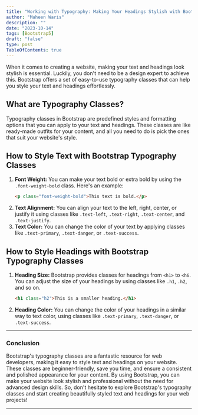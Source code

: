 ```yaml
---
title: "Working with Typography: Making Your Headings Stylish with Bootstrap"
author: "Maheen Waris"
description: ""
date: "2023-10-14"
tags: [Bootstrap5]
draft: "false"
type: post
TableOfContents: true
---
```


When it comes to creating a website, making your text and headings look stylish is essential. Luckily, you don't need to be a design expert to achieve this. Bootstrap offers a set of easy-to-use typography classes that can help you style your text and headings effortlessly.

## What are Typography Classes?

Typography classes in Bootstrap are predefined styles and formatting options that you can apply to your text and headings. These classes are like ready-made outfits for your content, and all you need to do is pick the ones that suit your website's style.

## How to Style Text with Bootstrap Typography Classes

1. **Font Weight:**
   You can make your text bold or extra bold by using the `.font-weight-bold` class. Here's an example:
   ```html
   <p class="font-weight-bold">This text is bold.</p>
   ```
2. **Text Alignment:**
   You can align your text to the left, right, center, or justify it using classes like `.text-left`, `.text-right`, `.text-center`, and `.text-justify`.
3. **Text Color:**
   You can change the color of your text by applying classes like `.text-primary`, `.text-danger`, or `.text-success`.

## How to Style Headings with Bootstrap Typography Classes

1. **Heading Size:**
   Bootstrap provides classes for headings from `<h1>` to `<h6`. You can adjust the size of your headings by using classes like `.h1`, `.h2`, and so on.
   ```html
   <h1 class="h2">This is a smaller heading.</h1>
   ```
2. **Heading Color:**
   You can change the color of your headings in a similar way to text color, using classes like `.text-primary`, `.text-danger`, or `.text-success`.

<hr>

### Conclusion

Bootstrap's typography classes are a fantastic resource for web developers, making it easy to style text and headings on your website. These classes are beginner-friendly, save you time, and ensure a consistent and polished appearance for your content. By using Bootstrap, you can make your website look stylish and professional without the need for advanced design skills. So, don't hesitate to explore Bootstrap's typography classes and start creating beautifully styled text and headings for your web projects!

<script src="https://utteranc.es/client.js"
        repo="maheenwaris/Website"
        issue-term="pathname"
        theme="github-dark"
        crossorigin="anonymous"
        async>
</script>

---
